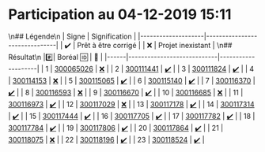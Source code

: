 # Participation au 04-12-2019 15:11
\n## Légende\n
| Signe              | Signification                 |
|--------------------|-------------------------------|
| :heavy_check_mark: | Prêt à être corrigé           |
| :x:                | Projet inexistant             |
\n## Résultat\n
|:hash:| Boréal :id:                | :100:              |
|------|----------------------------|--------------------|
| 1 | [300065026](300065026.py) | [:x:](Correction.md#etudiant-300065026) |
| 2 | [300111441](300111441.py) | [:heavy_check_mark:](Correction.md#etudiant-300111441) |
| 3 | [300111824](300111824.py) | [:heavy_check_mark:](Correction.md#etudiant-300111824) |
| 4 | [300114153](300114153.py) | [:x:](Correction.md#etudiant-300114153) |
| 5 | [300115065](300115065.py) | [:heavy_check_mark:](Correction.md#etudiant-300115065) |
| 6 | [300115140](300115140.py) | [:heavy_check_mark:](Correction.md#etudiant-300115140) |
| 7 | [300116370](300116370.py) | [:heavy_check_mark:](Correction.md#etudiant-300116370) |
| 8 | [300116593](300116593.py) | [:x:](Correction.md#etudiant-300116593) |
| 9 | [300116670](300116670.py) | [:heavy_check_mark:](Correction.md#etudiant-300116670) |
| 10 | [300116685](300116685.py) | [:x:](Correction.md#etudiant-300116685) |
| 11 | [300116973](300116973.py) | [:heavy_check_mark:](Correction.md#etudiant-300116973) |
| 12 | [300117029](300117029.py) | [:x:](Correction.md#etudiant-300117029) |
| 13 | [300117178](300117178.py) | [:heavy_check_mark:](Correction.md#etudiant-300117178) |
| 14 | [300117314](300117314.py) | [:heavy_check_mark:](Correction.md#etudiant-300117314) |
| 15 | [300117444](300117444.py) | [:heavy_check_mark:](Correction.md#etudiant-300117444) |
| 16 | [300117705](300117705.py) | [:heavy_check_mark:](Correction.md#etudiant-300117705) |
| 17 | [300117782](300117782.py) | [:heavy_check_mark:](Correction.md#etudiant-300117782) |
| 18 | [300117784](300117784.py) | [:heavy_check_mark:](Correction.md#etudiant-300117784) |
| 19 | [300117806](300117806.py) | [:heavy_check_mark:](Correction.md#etudiant-300117806) |
| 20 | [300117864](300117864.py) | [:heavy_check_mark:](Correction.md#etudiant-300117864) |
| 21 | [300118075](300118075.py) | [:x:](Correction.md#etudiant-300118075) |
| 22 | [300118196](300118196.py) | [:heavy_check_mark:](Correction.md#etudiant-300118196) |
| 23 | [300118524](300118524.py) | [:heavy_check_mark:](Correction.md#etudiant-300118524) |
